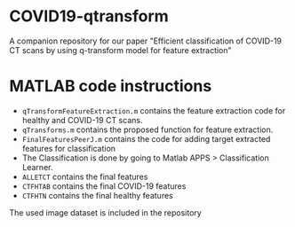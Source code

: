 # COVID19-qtransform
A companion repository for our paper "Efficient classification of COVID-19 CT scans by using q-transform model for feature extraction"


# MATLAB code instructions
* `qTransformFeatureExtraction.m` contains the feature extraction code for healthy and COVID-19 CT scans.
* `qTransforms.m` contains the proposed function for feature extraction.
* `FinalFeaturesPeerJ.m` contains the code for adding target extracted features for classification
* The Classification is done by going to Matlab APPS > Classification Learner.
* `ALLETCT` contains the final features
* `CTFHTAB` contains the final COVID-19 features
* `CTFHTN` contains the final healthy features

The used image dataset is included in the repository

